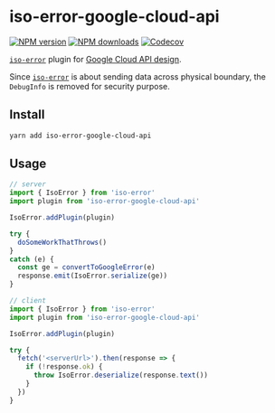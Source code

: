 # iso-error-google-cloud-api

[![NPM version][npm-image]][npm-url]
[![NPM downloads][downloads-image]][downloads-url]
[![Codecov][codecov-image]][codecov-url]

[`iso-error`](https://github.com/unional/iso-error) plugin for [Google Cloud API design](https://cloud.google.com/apis/design/).

Since [`iso-error`](https://github.com/unional/iso-error) is about sending data across physical boundary,
the `DebugInfo` is removed for security purpose.

## Install

```sh
yarn add iso-error-google-cloud-api
```

## Usage

```ts
// server
import { IsoError } from 'iso-error'
import plugin from 'iso-error-google-cloud-api'

IsoError.addPlugin(plugin)

try {
  doSomeWorkThatThrows()
}
catch (e) {
  const ge = convertToGoogleError(e)
  response.emit(IsoError.serialize(ge))
}
```

```ts
// client
import { IsoError } from 'iso-error'
import plugin from 'iso-error-google-cloud-api'

IsoError.addPlugin(plugin)

try {
  fetch('<serverUrl>').then(response => {
    if (!response.ok) {
      throw IsoError.deserialize(response.text())
    }
  })
}
```

[codecov-image]: https://codecov.io/gh/unional/iso-error-google-cloud-api/branch/master/graph/badge.svg
[codecov-url]: https://codecov.io/gh/unional/iso-error-google-cloud-api
[downloads-image]: https://img.shields.io/npm/dm/iso-error-google-cloud-api.svg?style=flat
[downloads-url]: https://npmjs.org/package/iso-error-google-cloud-api
[npm-image]: https://img.shields.io/npm/v/iso-error-google-cloud-api.svg?style=flat
[npm-url]: https://npmjs.org/package/iso-error-google-cloud-api
